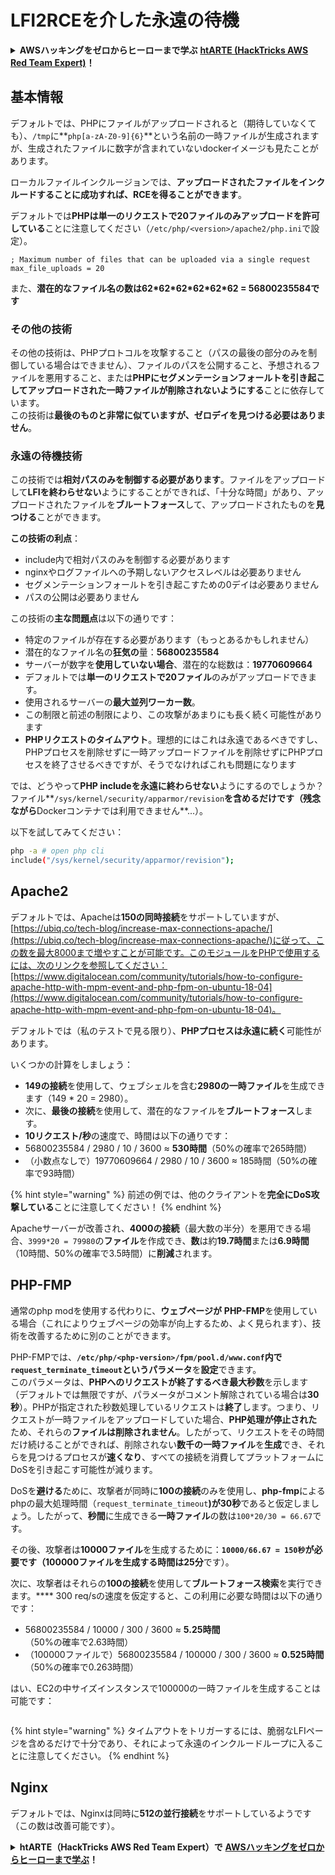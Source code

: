# LFI2RCEを介した永遠の待機

<details>

<summary><strong>AWSハッキングをゼロからヒーローまで学ぶ</strong> <a href="https://training.hacktricks.xyz/courses/arte"><strong>htARTE (HackTricks AWS Red Team Expert)</strong></a><strong>！</strong></summary>

HackTricksをサポートする他の方法:

* **HackTricksにあなたの会社を広告したい**、または**HackTricksをPDFでダウンロードしたい**場合は、[**サブスクリプションプラン**](https://github.com/sponsors/carlospolop)をチェックしてください！
* [**公式PEASS & HackTricksグッズ**](https://peass.creator-spring.com)を手に入れましょう。
* [**The PEASS Family**](https://opensea.io/collection/the-peass-family)を発見し、独占的な[**NFTs**](https://opensea.io/collection/the-peass-family)のコレクションをチェックしてください。
* 💬 [**Discordグループ**](https://discord.gg/hRep4RUj7f)や[**テレグラムグループ**](https://t.me/peass)に**参加する**か、**Twitter** 🐦 [**@carlospolopm**](https://twitter.com/carlospolopm)を**フォロー**してください。
* [**HackTricks**](https://github.com/carlospolop/hacktricks)と[**HackTricks Cloud**](https://github.com/carlospolop/hacktricks-cloud)のgithubリポジトリにPRを提出して、あなたのハッキングのコツを**共有してください**。

</details>

## 基本情報

デフォルトでは、PHPにファイルがアップロードされると（期待していなくても）、`/tmp`に**`php[a-zA-Z0-9]{6}`**という名前の一時ファイルが生成されますが、生成されたファイルに数字が含まれていないdockerイメージも見たことがあります。

ローカルファイルインクルージョンでは、**アップロードされたファイルをインクルードすることに成功すれば、RCEを得ることができます**。

デフォルトでは**PHPは単一のリクエストで20ファイルのみアップロードを許可している**ことに注意してください（`/etc/php/<version>/apache2/php.ini`で設定）。
```
; Maximum number of files that can be uploaded via a single request
max_file_uploads = 20
```
また、**潜在的なファイル名の数は62\*62\*62\*62\*62\*62 = 56800235584です**

### その他の技術

その他の技術は、PHPプロトコルを攻撃すること（パスの最後の部分のみを制御している場合はできません）、ファイルのパスを公開すること、予想されるファイルを悪用すること、または**PHPにセグメンテーションフォールトを引き起こしてアップロードされた一時ファイルが削除されないようにする**ことに依存しています。\
この技術は**最後のものと非常に似ていますが、ゼロデイを見つける必要はありません**。

### 永遠の待機技術

この技術では**相対パスのみを制御する必要があります**。ファイルをアップロードして**LFIを終わらせない**ようにすることができれば、「十分な時間」があり、アップロードされたファイルを**ブルートフォース**して、アップロードされたものを**見つける**ことができます。

**この技術の利点**：

* include内で相対パスのみを制御する必要があります
* nginxやログファイルへの予期しないアクセスレベルは必要ありません
* セグメンテーションフォールトを引き起こすための0デイは必要ありません
* パスの公開は必要ありません

この技術の**主な問題点**は以下の通りです：

* 特定のファイルが存在する必要があります（もっとあるかもしれません）
* 潜在的なファイル名の**狂気の**量：**56800235584**
* サーバーが数字を**使用していない場合**、潜在的な総数は：**19770609664**
* デフォルトでは**単一のリクエストで20ファイル**のみがアップロードできます。
* 使用されるサーバーの**最大並列ワーカー数**。
* この制限と前述の制限により、この攻撃があまりにも長く続く可能性があります
* **PHPリクエストのタイムアウト**。理想的にはこれは永遠であるべきですし、PHPプロセスを削除せずに一時アップロードファイルを削除せずにPHPプロセスを終了させるべきですが、そうでなければこれも問題になります

では、どうやって**PHP includeを永遠に終わらせない**ようにするのでしょうか？ファイル**`/sys/kernel/security/apparmor/revision`**を含めるだけです（残念ながら**Dockerコンテナでは利用できません**...）。

以下を試してみてください：
```bash
php -a # open php cli
include("/sys/kernel/security/apparmor/revision");
```
## Apache2

デフォルトでは、Apacheは**150の同時接続**をサポートしていますが、[https://ubiq.co/tech-blog/increase-max-connections-apache/](https://ubiq.co/tech-blog/increase-max-connections-apache/)に従って、この数を最大8000まで増やすことが可能です。このモジュールをPHPで使用するには、次のリンクを参照してください：[https://www.digitalocean.com/community/tutorials/how-to-configure-apache-http-with-mpm-event-and-php-fpm-on-ubuntu-18-04](https://www.digitalocean.com/community/tutorials/how-to-configure-apache-http-with-mpm-event-and-php-fpm-on-ubuntu-18-04)。

デフォルトでは（私のテストで見る限り）、**PHPプロセスは永遠に続く**可能性があります。

いくつかの計算をしましょう：

* **149の接続**を使用して、ウェブシェルを含む**2980の一時ファイル**を生成できます（149 * 20 = 2980）。
* 次に、**最後の接続**を使用して、潜在的なファイルを**ブルートフォース**します。
* **10リクエスト/秒**の速度で、時間は以下の通りです：
* 56800235584 / 2980 / 10 / 3600 ≈ **530時間**（50%の確率で265時間）
* （小数点なしで）19770609664 / 2980 / 10 / 3600 ≈ 185時間（50%の確率で93時間）

{% hint style="warning" %}
前述の例では、他のクライアントを**完全にDoS攻撃している**ことに注意してください！
{% endhint %}

Apacheサーバーが改善され、**4000の接続**（最大数の半分）を悪用できる場合、`3999*20 = 79980`の**ファイル**を作成でき、**数**は約**19.7時間**または**6.9時間**（10時間、50%の確率で3.5時間）に**削減**されます。

## PHP-FMP

通常のphp modを使用する代わりに、**ウェブページが** **PHP-FMP**を使用している場合（これによりウェブページの効率が向上するため、よく見られます）、技術を改善するために別のことができます。

PHP-FMPでは、**`/etc/php/<php-version>/fpm/pool.d/www.conf`**内で**`request_terminate_timeout`**という**パラメータ**を**設定**できます。\
このパラメータは、**PHPへのリクエストが終了するべき最大秒数**を示します（デフォルトでは無限ですが、パラメータがコメント解除されている場合は**30秒**）。PHPが指定された秒数処理しているリクエストは**終了**します。つまり、リクエストが一時ファイルをアップロードしていた場合、**PHP処理が停止された**ため、それらの**ファイルは削除されません**。したがって、リクエストをその時間だけ続けることができれば、削除されない**数千の一時ファイル**を**生成**でき、それらを見つけるプロセスが**速くなり**、すべての接続を消費してプラットフォームにDoSを引き起こす可能性が減ります。

DoSを**避ける**ために、攻撃者が同時に**100の接続**のみを使用し、**php-fmp**によるphpの最大処理時間（`request_terminate_timeout`**)**が**30秒**であると仮定しましょう。したがって、**秒間**に生成できる**一時ファイル**の数は`100*20/30 = 66.67`です。

その後、攻撃者は**10000ファイル**を生成するために：**`10000/66.67 = 150秒`**が必要です（**100000ファイル**を生成する時間は**25分**です）。

次に、攻撃者はそれらの**100の接続**を使用して**ブルートフォース検索**を実行できます。**** 300 req/sの速度を仮定すると、この利用に必要な時間は以下の通りです：

* 56800235584 / 10000 / 300 / 3600 ≈ **5.25時間**（50%の確率で2.63時間）
* （100000ファイルで）56800235584 / 100000 / 300 / 3600 ≈ **0.525時間**（50%の確率で0.263時間）

はい、EC2の中サイズインスタンスで100000の一時ファイルを生成することは可能です：

<figure><img src="../../.gitbook/assets/image (3) (1) (1) (3).png" alt=""><figcaption></figcaption></figure>

{% hint style="warning" %}
タイムアウトをトリガーするには、脆弱なLFIページを含めるだけで十分であり、それによって永遠のインクルードループに入ることに注意してください。
{% endhint %}

## Nginx

デフォルトでは、Nginxは同時に**512の並行接続**をサポートしているようです（この数は改善可能です）。

<details>

<summary><strong>htARTE（HackTricks AWS Red Team Expert）で</strong> <a href="https://training.hacktricks.xyz/courses/arte"><strong>AWSハッキングをゼロからヒーローまで学ぶ</strong></a><strong>！</strong></summary>

HackTricksをサポートする他の方法：

* **HackTricksにあなたの会社を広告したい**、または**HackTricksをPDFでダウンロードしたい**場合は、[**サブスクリプションプラン**](https://github.com/sponsors/carlospolop)をチェックしてください！
* [**公式のPEASS & HackTricksグッズ**](https://peass.creator-spring.com)を入手してください。
* [**The PEASS Family**](https://opensea.io/collection/the-peass-family)を発見してください。私たちの独占的な[**NFTs**](https://opensea.io/collection/the-peass-family)のコレクションです。
* 💬 [**Discordグループ**](https://discord.gg/hRep4RUj7f)に**参加するか**、[**テレグラムグループ**](https://t.me/peass)に参加するか、**Twitter** 🐦 [**@carlospolopm**](https://twitter.com/carlospolopm)で**フォロー**してください。
* **HackTricks**の[**GitHubリポジトリ**](https://github.com/carlospolop/hacktricks)と[**HackTricks Cloud**](https://github.com/carlospolop/hacktricks-cloud)にPRを提出して、あなたのハッキングのコツを共有してください。

</details>
